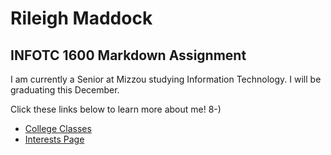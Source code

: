 # Rileigh Maddock
## INFOTC 1600 Markdown Assignment 
 I am currently a Senior at Mizzou studying Information Technology. I will be graduating this December. 
 
 Click these links below to learn more about me! 8-)
 
+ [College Classes](collegeClasses.md)
+ [Interests Page](interests.md)


 
